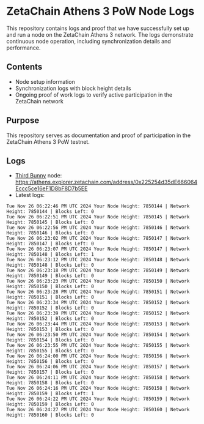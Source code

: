 # ZetaChain Athens 3 PoW Node Logs
This repository contains logs and proof that we have successfully set up and run a node on the ZetaChain Athens 3 network. The logs demonstrate continuous node operation, including synchronization details and performance.

## Contents
- Node setup information
- Synchronization logs with block height details
- Ongoing proof of work logs to verify active participation in the ZetaChain network

## Purpose
This repository serves as documentation and proof of participation in the ZetaChain Athens 3 PoW testnet.

## Logs

- [Third Bunny](https://thirdbunny.xyz/) node: https://athens.explorer.zetachain.com/address/0x225254d35dE666064Eccc5ce16eF1D8bF8D7b5EE
- Latest logs:
```
Tue Nov 26 06:22:46 PM UTC 2024 Your Node Height: 7850144 | Network Height: 7850144 | Blocks Left: 0
Tue Nov 26 06:22:51 PM UTC 2024 Your Node Height: 7850145 | Network Height: 7850145 | Blocks Left: 0
Tue Nov 26 06:22:56 PM UTC 2024 Your Node Height: 7850146 | Network Height: 7850146 | Blocks Left: 0
Tue Nov 26 06:23:02 PM UTC 2024 Your Node Height: 7850147 | Network Height: 7850147 | Blocks Left: 0
Tue Nov 26 06:23:07 PM UTC 2024 Your Node Height: 7850147 | Network Height: 7850148 | Blocks Left: 1
Tue Nov 26 06:23:12 PM UTC 2024 Your Node Height: 7850148 | Network Height: 7850148 | Blocks Left: 0
Tue Nov 26 06:23:18 PM UTC 2024 Your Node Height: 7850149 | Network Height: 7850149 | Blocks Left: 0
Tue Nov 26 06:23:23 PM UTC 2024 Your Node Height: 7850150 | Network Height: 7850150 | Blocks Left: 0
Tue Nov 26 06:23:28 PM UTC 2024 Your Node Height: 7850151 | Network Height: 7850151 | Blocks Left: 0
Tue Nov 26 06:23:34 PM UTC 2024 Your Node Height: 7850152 | Network Height: 7850152 | Blocks Left: 0
Tue Nov 26 06:23:39 PM UTC 2024 Your Node Height: 7850152 | Network Height: 7850152 | Blocks Left: 0
Tue Nov 26 06:23:44 PM UTC 2024 Your Node Height: 7850153 | Network Height: 7850153 | Blocks Left: 0
Tue Nov 26 06:23:50 PM UTC 2024 Your Node Height: 7850154 | Network Height: 7850154 | Blocks Left: 0
Tue Nov 26 06:23:55 PM UTC 2024 Your Node Height: 7850155 | Network Height: 7850155 | Blocks Left: 0
Tue Nov 26 06:24:00 PM UTC 2024 Your Node Height: 7850156 | Network Height: 7850156 | Blocks Left: 0
Tue Nov 26 06:24:06 PM UTC 2024 Your Node Height: 7850157 | Network Height: 7850157 | Blocks Left: 0
Tue Nov 26 06:24:11 PM UTC 2024 Your Node Height: 7850158 | Network Height: 7850158 | Blocks Left: 0
Tue Nov 26 06:24:16 PM UTC 2024 Your Node Height: 7850158 | Network Height: 7850159 | Blocks Left: 1
Tue Nov 26 06:24:22 PM UTC 2024 Your Node Height: 7850159 | Network Height: 7850159 | Blocks Left: 0
Tue Nov 26 06:24:27 PM UTC 2024 Your Node Height: 7850160 | Network Height: 7850160 | Blocks Left: 0
```
